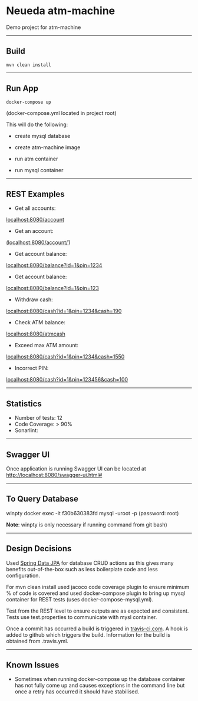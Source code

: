 # Neueda atm-machine
Demo project for atm-machine

----------------------
Build
----------------------
```
mvn clean install
```

----------------------
Run App
----------------------
```
docker-compose up 
```

(docker-compose.yml located in project root)

This will do the following:

 - create mysql database

 - create atm-machine image

 - run atm container
 
 - run mysql container


----------------------
REST Examples
----------------------
 
  -  Get all accounts: 
  
[localhost:8080/account](localhost:8080/account)

  -  Get an account: 
  
[(localhost:8080/account/1](localhost:8080/account/1)
		
  -  Get account balance: 
  
[localhost:8080/balance?id=1&pin=1234](localhost:8080/balance?id=1&pin=1234)

  -  Get account balance: 
  
[localhost:8080/balance?id=1&pin=123](localhost:8080/balance?id=1&pin=123)

  -  Withdraw cash: 
  
[localhost:8080/cash?id=1&pin=1234&cash=190](localhost:8080/cash?id=1&pin=1234&cash=190)

  -  Check ATM balance: 
  
[localhost:8080/atmcash](localhost:8080/atmcash)
		
  -  Exceed max ATM amount: 
  
[localhost:8080/cash?id=1&pin=1234&cash=1550](localhost:8080/cash?id=1&pin=1234&cash=1550)
		
  -  Incorrect PIN: 
  
[localhost:8080/cash?id=1&pin=123456&cash=100](localhost:8080/cash?id=1&pin=123456&cash=100)

-------------------------
Statistics
-------------------------

- Number of tests: 12
- Code Coverage: > 90%
- Sonarlint:

-------------------------
Swagger UI
-------------------------

Once application is running Swagger UI can be located at [http://localhost:8080/swagger-ui.html#](http://localhost:8080/swagger-ui.html#)


-------------------------
To Query Database
-------------------------
winpty docker exec -it f30b630383fd mysql -uroot -p (password: root)

**Note**: winpty is only necessary if running command from git bash)


-------------------------
Design Decisions
-------------------------

Used [Spring Data JPA](https://spring.io/projects/spring-data-jpa) for database CRUD actions as this gives many benefits out-of-the-box such as less boilerplate code and less configuration. 

For mvn clean install used jacoco code coverage plugin to ensure minimum % of code is covered and used docker-compose plugin to bring up mysql container for REST tests (uses docker-compose-mysql.yml).

Test from the REST level to ensure outputs are as expected and consistent. Tests use test.properties to communicate with mysl container.

Once a commit has occurred a build is triggered in [travis-ci.com](travis-ci.com). A hook is added to github which triggers the build. Information for the build is obtained from .travis.yml.

-------------------------
Known Issues
-------------------------

- Sometimes when running docker-compose up the database container has not fully come up and causes exceptions in the command line but once a retry has occurred it should have stabilised.